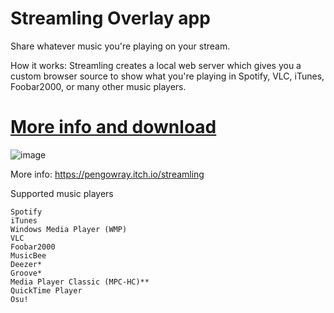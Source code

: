 # Streamling Overlay app

Share whatever music you're playing on your stream.

How it works: Streamling creates a local web server which gives you a custom browser source to show what you're playing in Spotify, VLC, iTunes, Foobar2000, or many other music players.

# [More info and download](https://pengowray.itch.io/streamling)

![image](https://user-images.githubusercontent.com/800133/225167114-d2e08bed-5205-4b0a-96bc-778653df9f77.png)

More info: https://pengowray.itch.io/streamling

Supported music players

    Spotify
    iTunes
    Windows Media Player (WMP)
    VLC
    Foobar2000
    MusicBee
    Deezer*
    Groove*
    Media Player Classic (MPC-HC)**
    QuickTime Player
    Osu!
